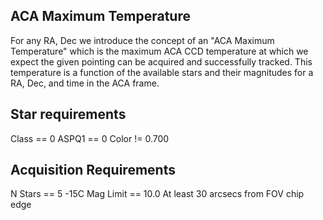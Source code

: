 ACA Maximum Temperature
------------------------

For any RA, Dec we introduce the concept of an "ACA Maximum Temperature" which is the
maximum ACA CCD temperature at which we expect the given pointing can be acquired and
successfully tracked.  This temperature is a function of the available stars and their
magnitudes for a RA, Dec, and time in the ACA frame.

Star requirements
-----------------
Class == 0
ASPQ1 == 0
Color != 0.700

Acquisition Requirements
------------------------

N Stars == 5
-15C Mag Limit == 10.0
At least 30 arcsecs from FOV chip edge

